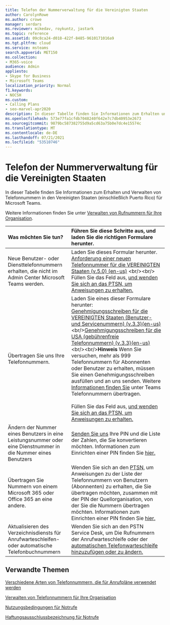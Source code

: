 ```yaml
---
title: Telefon der Nummerverwaltung für die Vereinigten Staaten
author: CarolynRowe
ms.author: crowe
manager: serdars
ms.reviewer: mikedav, roykuntz, jastark
ms.topic: reference
ms.assetid: 09c8ca24-d018-422f-8485-9610171016a9
ms.tgt.pltfrm: cloud
ms.service: msteams
search.appverid: MET150
ms.collection:
- M365-voice
audience: Admin
appliesto:
- Skype for Business
- Microsoft Teams
localization_priority: Normal
f1.keywords:
- NOCSH
ms.custom:
- Calling Plans
- seo-marvel-apr2020
description: In dieser Tabelle finden Sie Informationen zum Erhalten und Verwalten von Telefonnummern in den Vereinigten Staaten (einschließlich Puerto Rico) für Microsoft Teams.
ms.openlocfilehash: 573e77fa1cfdb7048240f642e7c7db40953e2673
ms.sourcegitcommit: 9879bc587382755d9a5cd63a75b0e7dc4e15574c
ms.translationtype: MT
ms.contentlocale: de-DE
ms.lasthandoff: 07/21/2021
ms.locfileid: "53510746"
---
```

# <a name="phone-number-management-for-the-united-states"></a>Telefon der Nummerverwaltung für die Vereinigten Staaten

In dieser Tabelle finden Sie Informationen zum Erhalten und Verwalten von Telefonnummern in den Vereinigten Staaten (einschließlich Puerto Rico) für Microsoft Teams.

Weitere Informationen finden Sie unter [Verwalten von Rufnummern für Ihre Organisation](manage-phone-numbers-for-your-organization.md).
  
| Was möchten Sie tun? | Führen Sie diese Schritte aus, und laden Sie die richtigen Formulare herunter. |
|:-----|:-----|
|Neue Benutzer- oder Diensttelefonnummern erhalten, die nicht im Admin Center Microsoft Teams werden.  <br/> |Laden Sie dieses Formular herunter.<br/>  [Anforderung einer neuen Telefonnummer für die VEREINIGTEN Staaten (v.5.0) (en-us)](https://github.com/MicrosoftDocs/OfficeDocs-SkypeForBusiness/blob/live/Teams/downloads/new-number-request-forms/new-phone-number-request-for-the-united-states-(v.5.0)-(en-us).pdf?raw=true) <br/><br/> Füllen Sie das Feld aus, [und wenden Sie sich an das PTSN, um Anweisungen zu erhalten.](contact-pstn-service-desk.md) |
|Übertragen Sie uns Ihre Telefonnummern.  <br/> | Laden Sie eines dieser Formulare herunter: <br/> [Genehmigungsschreiben für die VEREINIGTEN Staaten (Benutzer- und Servicenummern) (v.3.3)(en-us)](https://download.microsoft.com/download/7/3/8/73843692-632f-4078-874d-021f9680e12b/letter-of-authorization-(loa)-for-the-u.s.-(user-and-service-numbers)-(v.3.3)-(en-us).pdf)<br/>[Genehmigungsschreiben für die USA (gebührenfreie Telefonnummern) (v.3.3)(en-us)](https://github.com/MicrosoftDocs/OfficeDocs-SkypeForBusiness/blob/live/Teams/downloads/LOA-forms/letter-of-authorization-(loa)-for-the-u.s.-(toll-free-numbers)-(v.3.3)-(en-us).pdf?raw=true)<br/><br/>**Hinweis** Wenn Sie versuchen, mehr als 999 Telefonnummern für Abonnenten oder Benutzer zu erhalten, müssen Sie einen Genehmigungsschreiben ausfüllen und an uns senden. Weitere [Informationen finden Sie](../phone-number-calling-plans/transfer-phone-numbers-to-teams.md) unter Teams Telefonnummern übertragen.          <br/>  <br/>   Füllen Sie das Feld aus, [und wenden Sie sich an das PTSN, um Anweisungen zu erhalten.](contact-pstn-service-desk.md)  <br/> |
|Ändern der Nummer eines Benutzers in eine Leistungsnummer oder eine Dienstnummer in die Nummer eines Benutzers  <br/> |[Senden Sie uns](mailto:ptn@microsoft.com) Ihre PIN und die Liste der Zahlen, die Sie konvertieren möchten. Informationen zum Einrichten einer PIN finden Sie [hier.](../phone-number-calling-plans/port-order-overview.md#can-i-port-out-my-numbers-from-teams-to-a-different-phone-service-provider-or-carrier)  <br/> |
|Übertragen Sie Nummern von einem Microsoft 365 oder Office 365 an eine andere.  <br/> |Wenden Sie sich an den [PTSN,](contact-pstn-service-desk.md) um Anweisungen zu der Liste der Telefonnummern von Benutzern (Abonnenten) zu erhalten, die Sie übertragen möchten, zusammen mit der PIN der Quellorganisation, von der Sie die Nummern übertragen möchten. Informationen zum Einrichten einer PIN finden Sie [hier.](../phone-number-calling-plans/port-order-overview.md#can-i-port-out-my-numbers-from-teams-to-a-different-phone-service-provider-or-carrier)  <br/> |
|Aktualisieren des Verzeichnisdiensts für Anrufwarteschleifen- oder automatische Telefonbuchnummern|Wenden Sie sich an den PSTN Service Desk, um Die Rufnummern der Anrufwarteschleife oder der [automatischen Telefonwarteschleife hinzuzufügen oder zu ändern.](contact-pstn-service-desk.md) |

## <a name="related-topics"></a>Verwandte Themen

[Verschiedene Arten von Telefonnummern, die für Anrufpläne verwendet werden](../different-kinds-of-phone-numbers-used-for-calling-plans.md)

[Verwalten von Telefonnummern für Ihre Organisation](manage-phone-numbers-for-your-organization.md)

[Nutzungsbedingungen für Notrufe](../emergency-calling-terms-and-conditions.md)
  
[Haftungsausschlussbezeichnung für Notrufe](https://download.microsoft.com/download/a/8/0/a807c43d-2177-4fe0-8732-86b3784ae6e5/emergency-calling-label-(en-us)-(v.1.0).zip)
